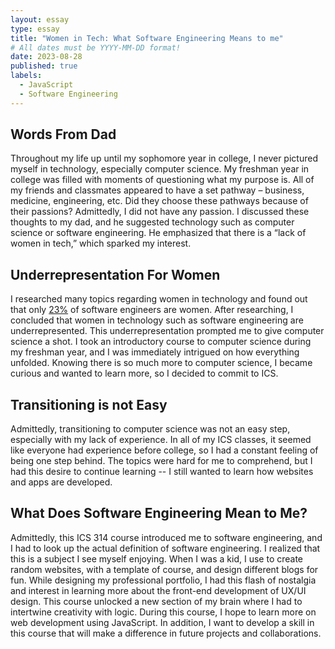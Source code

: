 ```yaml
---
layout: essay
type: essay
title: "Women in Tech: What Software Engineering Means to me"
# All dates must be YYYY-MM-DD format!
date: 2023-08-28
published: true
labels:
  - JavaScript
  - Software Engineering
---
```


## Words From Dad
Throughout my life up until my sophomore year in college, I never pictured myself in technology, especially computer science. My freshman year in college was filled with moments of questioning what my purpose is. All of my friends and classmates appeared to have a set pathway – business, medicine, engineering, etc. Did they choose these pathways because of their passions? Admittedly, I did not have any passion. I discussed these thoughts to my dad, and he suggested technology such as computer science or software engineering. He emphasized that there is a “lack of women in tech,” which sparked my interest. 

## Underrepresentation For Women
I researched many topics regarding women in technology and found out that only [23%](https://www.celential.ai/blog/percentage-of-female-software-engineers/) of software engineers are women. After researching, I concluded that women in technology such as software engineering are underrepresented. This underrepresentation prompted me to give computer science a shot. I took an introductory course to computer science during my freshman year, and I was immediately intrigued on how everything unfolded. Knowing there is so much more to computer science, I became curious and wanted to learn more, so I decided to commit to ICS. 

## Transitioning is not Easy
Admittedly, transitioning to computer science was not an easy step, especially with my lack of experience. In all of my ICS classes, it seemed like everyone had experience before college, so I had a constant feeling of being one step behind. The topics were hard for me to comprehend, but I had this desire to continue learning -- I still wanted to learn how websites and apps are developed. 

## What Does Software Engineering Mean to Me?
Admittedly, this ICS 314 course introduced me to software engineering, and I had to look up the actual definition of software engineering. I realized that this is a subject I see myself enjoying. When I was a kid, I use to create random websites, with a template of course, and design different blogs for fun. While designing my professional portfolio, I had this flash of nostalgia and interest in learning more about the front-end development of UX/UI design. This course unlocked a new section of my brain where I had to intertwine creativity with logic. During this course, I hope to learn more on web development using JavaScript. In addition, I want to develop a skill in this course that will make a difference in future projects and collaborations.
